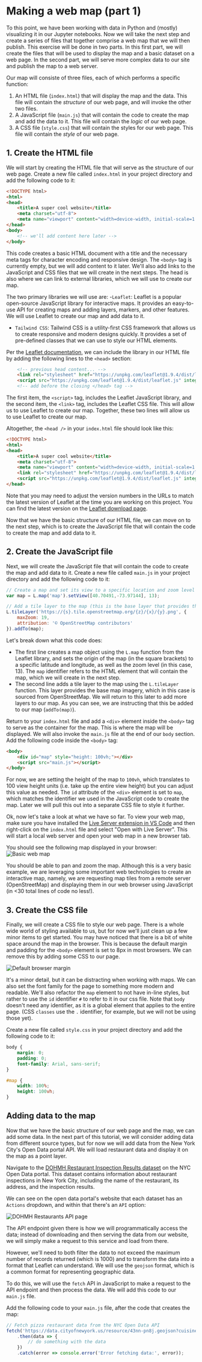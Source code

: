 # Making a web map (part 1)

To this point, we have been working with data in Python and (mostly) visualizing it in our Jupyter notebooks. Now we will take the next step and create a series of files that together comprise a web map that we will then publish. This exercise will be done in two parts. In this first part, we will create the files that will be used to display the map and a basic dataset on a web page. In the second part, we will serve more complex data to our site and publish the map to a web server.

Our map will consiste of three files, each of which performs a specific function:
1. An HTML file (`index.html`) that will display the map and the data. This file will contain the *structure* of our web page, and will invoke the other two files.
2. A JavaScript file (`main.js`) that will contain the code to create the map and add the data to it. This file will contain the *logic* of our web page.
3. A CSS file (`style.css`) that will contain the styles for our web page. This file will contain the *style* of our web page.

## 1. Create the HTML file
We will start by creating the HTML file that will serve as the structure of our web page.
Create a new file called `index.html` in your project directory and add the following code to it:

```html
<!DOCTYPE html>
<html>
<head>
    <title>A super cool website</title>
    <meta charset="utf-8">
    <meta name="viewport" content="width=device-width, initial-scale=1.0">
</head>
<body>
    <!-- we'll add content here later -->
</body>
```

This code creates a basic HTML document with a title and the necessary meta tags for character encoding and responsive design. The `<body>` tag is currently empty, but we will add content to it later. We'll also add links to the JavaScript and CSS files that we will create in the next steps. The head is also where we can link to external libraries, which we will use to create our map.

The two primary libraries we will use are:
-`Leaflet`: Leaflet is a popular open-source JavaScript library for interactive maps. It provides an easy-to-use API for creating maps and adding layers, markers, and other features. We will use Leaflet to create our map and add data to it.
- `Tailwind CSS`: Tailwind CSS is a utility-first CSS framework that allows us to create responsive and modern designs quickly. It provides a set of pre-defined classes that we can use to style our HTML elements.


Per the [Leaflet documentation](https://leafletjs.com/download.html), we can include the library in our HTML file by adding the following lines to the `<head>` section:

```html
    <!-- previous head content... -->
    <link rel="stylesheet" href="https://unpkg.com/leaflet@1.9.4/dist/leaflet.css" integrity="sha256-p4NxAoJBhIIN+hmNHrzRCf9tD/miZyoHS5obTRR9BMY=" crossorigin="" />
    <script src="https://unpkg.com/leaflet@1.9.4/dist/leaflet.js" integrity="sha256-20nQCchB9co0qIjJZRGuk2/Z9VM+kNiyxNV1lvTlZBo=" crossorigin=""></script>
    <!-- add before the closing </head> tag -->
``` 

The first item, the `<script>` tag, includes the Leaflet JavaScript library, and the second item, the `<link>` tag, includes the Leaflet CSS file. This will allow us to use Leaflet to create our map. Together, these two lines will allow us to use Leaflet to create our map.

Altogether, the `<head />` in your `index.html` file should look like this:

```html
<!DOCTYPE html>
<html>
<head>
    <title>A super cool website</title>
    <meta charset="utf-8">
    <meta name="viewport" content="width=device-width, initial-scale=1.0">
    <link rel="stylesheet" href="https://unpkg.com/leaflet@1.9.4/dist/leaflet.css" integrity="sha256-p4NxAoJBhIIN+hmNHrzRCf9tD/miZyoHS5obTRR9BMY=" crossorigin="" />
    <script src="https://unpkg.com/leaflet@1.9.4/dist/leaflet.js" integrity="sha256-20nQCchB9co0qIjJZRGuk2/Z9VM+kNiyxNV1lvTlZBo=" crossorigin=""></script>
</head>
```
Note that you may need to adjust the version numbers in the URLs to match the latest version of Leaflet at the time you are working on this project. You can find the latest version on the [Leaflet download page](https://leafletjs.com/download.html).

Now that we have the basic structure of our HTML file, we can move on to the next step, which is to create the JavaScript file that will contain the code to create the map and add data to it.

## 2. Create the JavaScript file
Next, we will create the JavaScript file that will contain the code to create the map and add data to it. Create a new file called `main.js` in your project directory and add the following code to it:
```javascript
// Create a map and set its view to a specific location and zoom level
var map = L.map('map').setView([40.70491,-73.97144], 13);

// Add a tile layer to the map (this is the base layer that provides the map imagery)
L.tileLayer('https://{s}.tile.openstreetmap.org/{z}/{x}/{y}.png', {
    maxZoom: 19,
    attribution: '© OpenStreetMap contributors'
}).addTo(map);
```

Let's break down what this code does:
- The first line creates a map object using the `L.map` function from the Leaflet library, and sets the origin of the map (in the square brackets) to a specific latitude and longitude, as well as the zoom level (in this case, 13). The `map` identifier refers to the HTML element that will contain the map, which we will create in the next step.
- The second line adds a tile layer to the map using the `L.tileLayer` function. This layer provides the base map imagery, which in this case is sourced from OpenStreetMap. We will return to this later to add more layers to our map. As you can see, we are instructing that this be added to our map (`addTo(map)`).

Return to your `index.html` file and add a `<div>` element inside the `<body>` tag to serve as the container for the map. This is where the map will be displayed. We will also invoke the `main.js` file at the end of our `body` section. Add the following code inside the `<body>` tag:

```html
<body>
    <div id="map" style="height: 100vh;"></div>
    <script src="main.js"></script>
</body>
```

For now, we are setting the height of the map to `100vh`, which translates to 100 view height units (i.e. take up the entire view height) but you can adjust this value as needed. The `id` attribute of the `<div>` element is set to `map`, which matches the identifier we used in the JavaScript code to create the map. Later we will pull this out into a separate CSS file to style it further.

Ok, now let's take a look at what we have so far. To view your web map, make sure you have installed the [Live Server extension in VS Code](https://marketplace.visualstudio.com/items?itemName=ritwickdey.LiveServer) and then right-click on the `index.html` file and select "Open with Live Server". This will start a local web server and open your web map in a new browser tab.


You should see the following map displayed in your browser:
![Basic web map](image-1.png)

You should be able to pan and zoom the map. Although this is a very basic example, we are leveraging some important web technologies to create an interactive map, namely, we are requesting map tiles from a remote server (OpenStreetMap) and displaying them in our web browser using JavaScript (in <30 total lines of code no less!).

## 3. Create the CSS file
Finally, we will create a CSS file to style our web page. There is a whole wide world of styling available to us, but for now we'll just clean up a few minor items to get started. You may have noticed that there is a bit of white space around the map in the browser. This is because the default margin and padding for the `<body>` element is set to 8px in most browsers. We can remove this by adding some CSS to our page.

![Default browser margin](image-2.png)

It's a minor detail, but it can be distracting when working with maps. We can also set the font family for the page to something more modern and readable. We'll also refactor the `map` element to not have in-line styles, but rather to use the `id` identifier `#` to refer to it in our css file. Note that `body` doesn't need any identifier, as it is a global element that applies to the entire page. (CSS `classes` use the `.` identifier, for example, but we will not be using those yet).

Create a new file called `style.css` in your project directory and add the following code to it:

```css
body {
    margin: 0;
    padding: 0;
    font-family: Arial, sans-serif;
}

#map {
    width: 100%;
    height: 100vh;
}
```

## Adding data to the map
Now that we have the basic structure of our web page and the map, we can add some data. In the next part of this tutorial, we will consider adding data from different source types, but for now we will add data from the New York City's Open Data portal API. We will load restaurant data and display it on the map as a point layer.

Navigate to the [DOHMH Restaurant Inspection Results dataset](https://data.cityofnewyork.us/Health/DOHMH-New-York-City-Restaurant-Inspection-Results/43nn-pn8j/about_data) on the NYC Open Data portal. This dataset contains information about restaurant inspections in New York City, including the name of the restaurant, its address, and the inspection results.

We can see on the open data portal's website that each dataset has an `Actions` dropdown, and within that there's an `API` option:

![DOHMH Restaurants API page](image-3.png)

The API endpoint given there is how we will programmatically access the data; instead of downloading and then serving the data from our website, we will simply make a request to this service and load from there. 

However, we'll need to both filter the data to not exceed the maximum number of records returned (which is 1000) and to transform the data into a format that Leaflet can understand. We will use the `geojson` format, which is a common format for representing geographic data.

To do this, we will use the `fetch` API in JavaScript to make a request to the API endpoint and then process the data. We will add this code to our `main.js` file.

Add the following code to your `main.js` file, after the code that creates the map:

```javascript
// Fetch pizza restaurant data from the NYC Open Data API
fetch('https://data.cityofnewyork.us/resource/43nn-pn8j.geojson?cuisine_description=Pizza&$limit=10000').then(response => response.json())
    .then(data => {
        // do something with the data
    })
    .catch(error => console.error('Error fetching data:', error));
```

